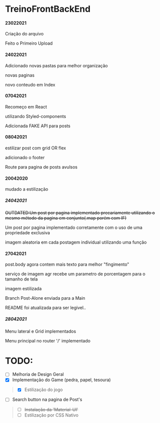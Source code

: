 # TreinoFrontBackEnd
#### 23022021
Criação do arquivo

Feito o Primeiro Upload
#### 24022021
Adicionado novas pastas para melhor organização

novas paginas

novo conteudo em Index
#### 07042021
Recomeço em React

utilizando Styled-components

Adicionada FAKE API para posts
#### 08042021
estilizar post com grid OR flex

adicionado o footer

Route para pagina de posts avulsos
#### 20042020
mudado a estilização
##### 24042021
~~OUTDATED:Um post por pagina implementado precariamente utilizando o mesmo método da pagina em conjunto(.map porém com IF)~~

Um post por pagina implementado corretamente com o uso de uma propriedade exclusiva

imagem aleatoria em cada postagem individual utilizando uma função
#### 27042021
post.body agora contem mais texto para melhor "fingimento"

serviço de imagem agr recebe um parametro de porcentagem para o tamanho de tela

imagem estilizada

Branch Post-Alone enviada para a Main

README foi atualizada para ser legivel..
##### 28042021
Menu lateral e Grid implementados

Menu principal no router '/' implementado

# TODO:
- [ ] Melhoria de Design Geral
- [x] Implementação do Game (pedra, papel, tesoura)
> - [x] Estilização do jogo
- [ ] Search button na pagina de Post's
> - [ ] ~~Instalação da 'Material-UI'~~
> - [ ] Estilização por CSS Nativo
